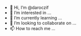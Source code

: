 - 👋 Hi, I’m @daroczif
- 👀 I’m interested in ...
- 🌱 I’m currently learning ...
- 💞️ I’m looking to collaborate on ...
- 📫 How to reach me ...

<!---
daroczif/daroczif is a ✨ special ✨ repository because its `README.md` (this file) appears on your GitHub profile.
You can click the Preview link to take a look at your changes.
--->
